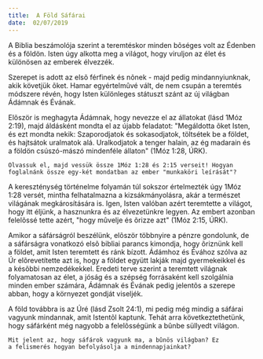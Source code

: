 ```yaml
---
title:  A Föld Sáfárai
date:  02/07/2019
---
```


A Biblia beszámolója szerint a teremtéskor minden bõséges volt az Édenben és a földön. Isten úgy alkotta meg a világot, hogy viruljon az élet és különösen az emberek élvezzék.

Szerepet is adott az elsõ férfinek és nõnek - majd pedig mindannyiunknak, akik követjük õket. Hamar egyértelmûvé vált, de nem csupán a teremtés módszere révén, hogy Isten különleges státuszt szánt az új világban Ádámnak és Évának.

Elõször is meghagyta Ádámnak, hogy nevezze el az állatokat (lásd 1Móz 2:19), majd áldásként mondta el az újabb feladatot: "Megáldotta õket Isten, és ezt mondta nekik: Szaporodjatok és sokasodjatok, töltsétek be a földet, és hajtsátok uralmatok alá. Uralkodjatok a tenger halain, az ég madarain és a földön csúszó-mászó mindenféle állaton" (1Móz 1:28, ÚRK).

`Olvassuk el, majd vessük össze 1Móz 1:28 és 2:15 verseit! Hogyan foglalnánk össze egy-két mondatban az ember "munkaköri leírását"?`

A kereszténység történelme folyamán túl sokszor értelmezték úgy 1Móz 1:28 versét, mintha felhatalmazna a kizsákmányolásra, akár a természet világának megkárosítására is. Igen, Isten valóban azért teremtette a világot, hogy itt éljünk, a hasznunkra és az élvezetünkre legyen. Az embert azonban felelõssé tette azért, "hogy mûvelje és õrizze azt" (1Móz 2:15, ÚRK).

Amikor a sáfárságról beszélünk, elõször többnyire a pénzre gondolunk, de a sáfárságra vonatkozó elsõ bibliai parancs kimondja, hogy õriznünk kell a földet, amit Isten teremtett és ránk bízott. Ádámhoz és Évához szólva az Úr elõrevetítette azt is, hogy a földet együtt lakják majd gyermekeikkel és a késõbbi nemzedékekkel. Eredeti terve szerint a teremtett világnak folyamatosan az élet, a jóság és a szépség forrásaként kell szolgálnia minden ember számára, Ádámnak és Évának pedig jelentõs a szerepe abban, hogy a környezet gondját viseljék.

A föld továbbra is az Úré (lásd Zsolt 24:1), mi pedig még mindig a sáfárai vagyunk mindannak, amit Istentõl kaptunk. Tehát arra következtethetünk, hogy sáfárként még nagyobb a felelõsségünk a bûnbe süllyedt világon.

`Mit jelent az, hogy sáfárok vagyunk ma, a bûnös világban? Ez a felismerés hogyan befolyásolja a mindennapjainkat?`